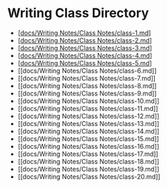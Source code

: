 # Writing Class Directory
- [[docs/Writing Notes/Class Notes/class-1.md]]
- [[docs/Writing Notes/Class Notes/class-2.md]]
- [[docs/Writing Notes/Class Notes/class-3.md]]
- [[docs/Writing Notes/Class Notes/class-4.md]]
- [[docs/Writing Notes/Class Notes/class-5.md]]
- [[docs/Writing Notes/Class Notes/class-6.md]]
- [[docs/Writing Notes/Class Notes/class-7.md]]
- [[docs/Writing Notes/Class Notes/class-8.md]]
- [[docs/Writing Notes/Class Notes/class-9.md]]
- [[docs/Writing Notes/Class Notes/class-10.md]]
- [[docs/Writing Notes/Class Notes/class-11.md]]
- [[docs/Writing Notes/Class Notes/class-12.md]]
- [[docs/Writing Notes/Class Notes/class-13.md]]
- [[docs/Writing Notes/Class Notes/class-14.md]]
- [[docs/Writing Notes/Class Notes/class-15.md]]
- [[docs/Writing Notes/Class Notes/class-16.md]]
- [[docs/Writing Notes/Class Notes/class-17.md]]
- [[docs/Writing Notes/Class Notes/class-18.md]]
- [[docs/Writing Notes/Class Notes/class-19.md]]
- [[docs/Writing Notes/Class Notes/class-20.md]]




[//begin]: # "Autogenerated link references for markdown compatibility"
[docs/Writing Notes/Class Notes/class-1.md]: class-1.md "Lesson 1"
[docs/Writing Notes/Class Notes/class-2.md]: class-2.md "Lesson 2"
[docs/Writing Notes/Class Notes/class-3.md]: class-3.md "Lesson 3"
[docs/Writing Notes/Class Notes/class-4.md]: class-4.md "Lesson 4"
[docs/Writing Notes/Class Notes/class-5.md]: class-5.md "Lesson 5"
[//end]: # "Autogenerated link references"
